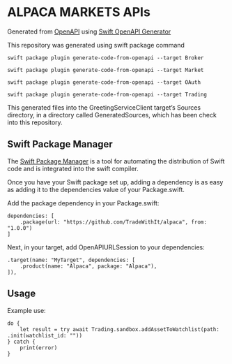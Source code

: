# ALPACA MARKETS APIs

Generated from [OpenAPI](https://github.com/alpacahq/alpaca-docs/blob/master/oas/oauth/openapi.yaml) using [Swift OpenAPI Generator](https://www.swift.org/blog/introducing-swift-openapi-generator/) 


This repository was generated using swift package command 
```
swift package plugin generate-code-from-openapi --target Broker

swift package plugin generate-code-from-openapi --target Market

swift package plugin generate-code-from-openapi --target OAuth

swift package plugin generate-code-from-openapi --target Trading
```

This generated files into the GreetingServiceClient target’s Sources directory, in a directory called GeneratedSources, which has been check into this repository.

## Swift Package Manager

The [Swift Package Manager](https://swift.org/package-manager/) is a tool for automating the distribution of Swift code and is integrated into the swift compiler.

Once you have your Swift package set up, adding a dependency is as easy as adding it to the dependencies value of your Package.swift.

Add the package dependency in your Package.swift:
```
dependencies: [
    .package(url: "https://github.com/TradeWithIt/alpaca", from: "1.0.0")
]
```
Next, in your target, add OpenAPIURLSession to your dependencies:
```
.target(name: "MyTarget", dependencies: [
    .product(name: "Alpaca", package: "Alpaca"),
]),
```

## Usage 

Example use:
```
do {
    let result = try await Trading.sandbox.addAssetToWatchlist(path: .init(watchlist_id: ""))
} catch {
    print(error)
}
```
